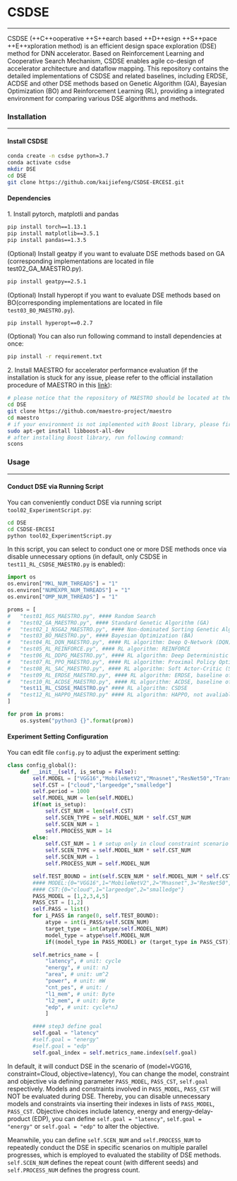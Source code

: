 # **CSDSE**

***

CSDSE (++C++ooperative ++S++earch based ++D++esign ++S++pace ++E++xploration method) is an efficient design space exploration (DSE) method for DNN accelerator. Based on Reinforcement Learning and Cooperative Search Mechanism, CSDSE enables agile co-design of accelerator architecture and dataflow mapping. This repository contains the detailed implementations of CSDSE and related baselines, including ERDSE, ACDSE and other DSE methods based on Genetic Algorithm (GA), Bayesian Optimization (BO) and Reinforcement Learning (RL), providing a integrated environment for comparing various DSE algorithms and methods.

### **Installation**

***

#### **Install CSDSE**

```bash
conda create -n csdse python=3.7
conda activate csdse
mkdir DSE
cd DSE
git clone https://github.com/kaijiefeng/CSDSE-ERCESI.git
```

#### **Dependencies**

1\.	Install pytorch, matplotli and pandas

```bash
pip install torch==1.13.1
pip install matplotlib==3.5.1
pip install pandas==1.3.5
```

(Optional) Install geatpy if you want to evaluate DSE methods based on GA (corresponding implementations are located in file test02\_GA\_MAESTRO.py).&#x20;

```bash
pip install geatpy==2.5.1
```

(Optional) Install hyperopt if you want to evaluate DSE methods based on BO(corresponding implementations are located in file `test03_BO_MAESTRO.py`).

```bash
pip install hyperopt==0.2.7
```

(Optional) You can also run following command to install dependencies at once:

```bash
pip install -r requirement.txt
```

2\.	Install MAESTRO for accelerator performance evaluation (if the installation is stuck for any issue, please refer to the official installation procedure of MAESTRO in this [link](https://maestro.ece.gatech.edu/docs/build/html/installation.html)):

```bash
# please notice that the repository of MAESTRO should be located at the same directory of CSDSE
cd DSE
git clone https://github.com/maestro-project/maestro
cd maestro
# if your environment is not implemented with Boost library, please first run following command; else you can skip this step
sudo apt-get install libboost-all-dev
# after installing Boost library, run following command:
scons
```

### **Usage**

***

#### **Conduct DSE via Running Script**

You can conveniently conduct DSE via running script `tool02_ExperimentScript.py`:

```bash
cd DSE
cd CSDSE-ERCESI
python tool02_ExperimentScript.py
```

In this script, you can select to conduct one or more DSE methods once via disable unnecessary options (in default, only CSDSE in `test11_RL_CSDSE_MAESTRO.py` is enabled):

```python
import os 
os.environ["MKL_NUM_THREADS"] = "1" 
os.environ["NUMEXPR_NUM_THREADS"] = "1" 
os.environ["OMP_NUM_THREADS"] = "1" 

proms = [
#	"test01_RGS_MAESTRO.py", #### Random Search
#	"test02_GA_MAESTRO.py", #### Standard Genetic Algorithm (GA)
#	"test02_1_NSGA2_MAESTRO.py", #### Non-dominated Sorting Genetic Algorithm II (NSGA-II), for multi-objective optimization
#	"test03_BO_MAESTRO.py", #### Bayesian Optimization (BA)
#	"test04_RL_DQN_MAESTRO.py", #### RL algorithm: Deep Q-Network (DQN), not avaliable in current version
#	"test05_RL_REINFORCE.py", #### RL algorithm: REINFORCE
#	"test06_RL_DDPG_MAESTRO.py", #### RL algorithm: Deep Deterministic Policy Gradient (DDPG), not avaliable in current version
#	"test07_RL_PPO_MAESTRO.py", #### RL algorithm: Proximal Policy Optimization (PPO)
#	"test08_RL_SAC_MAESTRO.py", #### RL algorithm: Soft Actor-Critic (SAC)
#	"test09_RL_ERDSE_MAESTRO.py", #### RL algorithm: ERDSE, baseline of CSDSE, SOTA work in DNN accelrator DSE
#	"test10_RL_ACDSE_MAESTRO.py", #### RL algorithm: ACDSE, baseline of CSDSE, SOTA work in DNN accelrator DSE
	"test11_RL_CSDSE_MAESTRO.py" #### RL algorithm: CSDSE
#   "test12_RL_HAPPO_MAESTRO.py" #### RL algorithm: HAPPO, not avaliable in current version
]

for prom in proms:
	os.system("python3 {}".format(prom))
```

#### **Experiment Setting Configuration**&#x20;

You can edit file `config.py` to adjust the experiment setting:

```python
class config_global():
	def __init__(self, is_setup = False):
		self.MODEL = ["VGG16","MobileNetV2","Mnasnet","ResNet50","Transformer","GNMT"]
		self.CST = ["cloud","largeedge","smalledge"]
		self.period = 1000
		self.MODEL_NUM = len(self.MODEL)
		if(not is_setup):
			self.CST_NUM = len(self.CST)
			self.SCEN_TYPE = self.MODEL_NUM * self.CST_NUM
			self.SCEN_NUM = 1
			self.PROCESS_NUM = 14
		else:
			self.CST_NUM = 1 # setup only in cloud constraint scenario
			self.SCEN_TYPE = self.MODEL_NUM * self.CST_NUM
			self.SCEN_NUM = 1	
			self.PROCESS_NUM = self.MODEL_NUM

		self.TEST_BOUND = int(self.SCEN_NUM * self.MODEL_NUM * self.CST_NUM)
		#### MODEL:{0="VGG16",1="MobileNetV2",2="Mnasnet",3="ResNet50",4="Transformer",5="GNMT"}
		#### CST:{0="cloud",1="largeedge",2="smalledge"}
		PASS_MODEL = [1,2,3,4,5]
		PASS_CST = [1,2]
		self.PASS = list()
		for i_PASS in range(0, self.TEST_BOUND):
			atype = int(i_PASS/self.SCEN_NUM)
			target_type = int(atype/self.MODEL_NUM)
			model_type = atype%self.MODEL_NUM
			if((model_type in PASS_MODEL) or (target_type in PASS_CST)): self.PASS.append(i_PASS)

		self.metrics_name = [
			"latency", # unit: cycle
			"energy", # unit: nJ
			"area", # unit: um^2
			"power", # unit: mW
			"cnt_pes", # unit: /
			"l1_mem", # unit: Byte
			"l2_mem", # unit: Byte
			"edp", # unit: cycle*nJ
			]		

		#### step3 define goal
		self.goal = "latency"
		#self.goal = "energy"
		#self.goal = "edp"
		self.goal_index = self.metrics_name.index(self.goal)
```

In default, it will conduct DSE in the scenario of (model=VGG16, constraint=Cloud, objective=latency), You can change the model, constraint and objective via defining parameter `PASS_MODEL`, `PASS_CST`, `self.goal` respectively. Models and constraints involved in `PASS_MODEL`, `PASS_CST` will NOT be evaluated during DSE. Thereby, you can disable unnecessary models and constraints via inserting their indexes in lists of `PASS_MODEL`, `PASS_CST`. Objective choices include latency, energy and energy-delay-product (EDP), you can define `self.goal = "latency"`, `self.goal = "energy"` or `self.goal = "edp"` to alter the objective.

Meanwhile, you can define `self.SCEN_NUM` and `self.PROCESS_NUM` to repeatedly conduct the DSE in specific scenarios on multiple parallel progresses, which is employed to evaluated the stability of DSE methods. `self.SCEN_NUM` defines the repeat count (with different seeds) and `self.PROCESS_NUM` defines the progress count.


